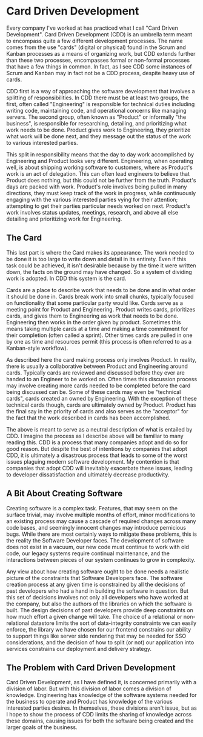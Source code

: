 # Card Driven Development

Every company I've worked at has practiced what I call "Card Driven Development". Card Driven Development (CDD) is an umbrella term meant to encompass quite a few different development processes. The name comes from the use "cards" (digital or physical) found in the Scrum and Kanban processes as a means of organizing work, but CDD extends further than these two processes, encompasses formal or non-formal processes that have a few things in common. In fact, as I see CDD some instances of Scrum and Kanban may in fact not be a CDD process, despite heavy use of cards.

CDD first is a way of approaching the software development that involves a splitting of responsibilities. In CDD there must be at least two groups, the first, often called "Engineering" is responsible for technical duties including writing code, maintaining code, and operational concerns like managing servers. The second group, often known as "Product" or informally "the business", is responsible for researching, detailing, and prioritizing what work needs to be done. Product gives work to Engineering, they prioritize what work will be done next, and they message out the status of the work to various interested parties.

This split in responsibility means that the day to day work accomplished by Engineering and Product looks very different. Engineering, when operating well, is about shipping working software to customers, where as Product's work is an act of delegation. This can often lead engineers to believe that Product does nothing, but this could not be further from the truth. Product's days are packed with work. Product's role involves being pulled in many directions, they must keep track of the work in progress, while continuously engaging with the various interested parties vying for their attention; attempting to get their parties particular needs worked on next. Product's work involves status updates, meetings, research, and above all else detailing and prioritizing work for Engineering.

## The Card

This last part is where the Card makes its appearance. The work needed to be done it is too large to write down and detail in its entirety. Even if this task could be achieved, it isn't desirable because by the time it were written down, the facts on the ground may have changed. So a system of dividing work is adopted. In CDD this system is the card.

Cards are a place to describe work that needs to be done and in what order it should be done in. Cards  break work into small chunks, typically focused on functionality that some particular party would like. Cards serve as a meeting point for Product and Engineering. Product writes cards, prioritizes cards, and gives them to Engineering as work that needs to be done. Engineering then works in the order given by product. Sometimes this means taking multiple cards at a time and making a time commitment for their completion (often called a sprint). Other times cards are pulled in one by one as time and resources permit (this process is often referred to as a Kanban-style workflow).

As described here the card making process only involves Product. In reality, there is usually a collaborative between Product and Engineering around cards. Typically cards are reviewed and discussed before they ever are handed to an Engineer to be worked on. Often times this discussion process may involve creating more cards needed to be completed before the card being discussed can be. Some of these cards may even be "technical cards", cards created an owned by Engineering. With the exception of these technical cards though, cards are ultimately owned by Product. Product has the final say in the priority of cards and also serves as the "acceptor" for the fact that the work described in cards has been accomplished.

The above is meant to serve as a neutral description of what is entailed by CDD. I imagine the process as I describe above will be familiar to many reading this. CDD is a process that many companies adopt and do so for good reason. But despite the best of intentions by companies that adopt CDD, it is ultimately a disastrous process that leads to some of the worst issues plaguing modern software development. My contention is that companies that adopt CDD will inevitably exacerbate these issues, leading to developer dissatisfaction and ultimately decrease productivity.

## A Bit About Creating Software

Creating software is a complex task. Features, that may seem on the surface trivial, may involve multiple months of effort, minor modifications to an existing process may cause a cascade of required changes across many code bases, and seemingly innocent changes may introduce pernicious bugs. While there are most certainly ways to mitigate these problems, this is the reality the Software Developer faces. The development of software does not exist in a vacuum, our new code must continue to work with old code, our legacy systems require continual maintenance, and the interactions between pieces of our system continues to grow in complexity. 

Any view about how creating software ought to be done needs a realistic picture of the constraints that Software Developers face. The software creation process at any given time is constrained by all the decisions of past developers who had a hand in building the software in question. But this set of decisions involves not only all developers who have worked at the company, but also the authors of the libraries on which the software is built. The design decisions of past developers provide deep constraints on how much effort a given change will take. The choice of a relational or non-relational datastore limits the sort of data-integrity constraints we can easily enforce, the library we have chosen for our frontend constrains our ability to support things like server side rendering that may be needed for SSO considerations, and the decision of how to split (or not) our application into services constrains our deployment and delivery strategy.

## The Problem with Card Driven Development

Card Driven Development, as I have defined it, is concerned primarily with a division of labor. But with this division of labor comes a division of knowledge. Engineering has knowledge of the software systems needed for the business to operate and Product has knowledge of the various interested parties desires. In themselves, these divisions aren't issue, but as I hope to show the process of CDD limits the sharing of knowledge across these domains, causing issues for both the software being created and the larger goals of the business.

